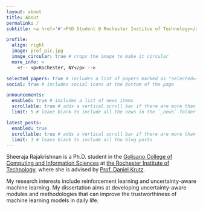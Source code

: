 ```yaml
---
layout: about
title: About
permalink: /
subtitle: <a href='#'>PhD Student @ Rochester Institue of Technology</a>. sheeraja@mail.rit.edu. <!-- Address. Contacts. Motto. Etc. -->

profile:
  align: right
  image: prof_pic.jpg
  image_circular: true # crops the image to make it circular
  more_info: >
    <!-- <p>Rochester, NY</p> -->

selected_papers: true # includes a list of papers marked as "selected={true}"
social: true # includes social icons at the bottom of the page

announcements:
  enabled: true # includes a list of news items
  scrollable: true # adds a vertical scroll bar if there are more than 3 news items
  limit: 5 # leave blank to include all the news in the `_news` folder

latest_posts:
  enabled: true
  scrollable: true # adds a vertical scroll bar if there are more than 3 new posts items
  limit: 3 # leave blank to include all the blog posts
---
```


Sheeraja Rajakrishnan is a Ph.D. student in the [Golisano College of Computing and Information Sciences](https://www.rit.edu/computing/overview) at [the Rochester Institute of Technology](https://www.rit.edu/), where she is advised by [Prof. Daniel Krutz](https://www.rit.edu/computing/directory/dxkvse-daniel-krutz).

My research interests include reinforcement learning and uncertainty-aware machine learning. My dissertation aims at developing uncertainty-aware modules and methodologies that can improve the trustworthiness of machine learning models in daily life.

<!-- Write your biography here. Tell the world about yourself. Link to your favorite [subreddit](http://reddit.com). You can put a picture in, too. The code is already in, just name your picture `prof_pic.jpg` and put it in the `img/` folder.

Put your address / P.O. box / other info right below your picture. You can also disable any of these elements by editing `profile` property of the YAML header of your `_pages/about.md`. Edit `_bibliography/papers.bib` and Jekyll will render your [publications page](/al-folio/publications/) automatically.

Link to your social media connections, too. This theme is set up to use [Font Awesome icons](https://fontawesome.com/) and [Academicons](https://jpswalsh.github.io/academicons/), like the ones below. Add your Facebook, Twitter, LinkedIn, Google Scholar, or just disable all of them. -->
